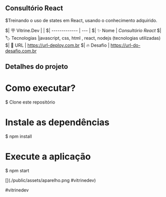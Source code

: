 
## Consultório React

$Treinando o uso de states em React, usando o conhecimento adquirido.

$| :placard: Vitrine.Dev |     |
$| -------------  | --- |
$| :sparkles: Nome        | *Consultório React*
$| :label: Tecnologias |javascript, css, html , react, nodejs (tecnologias utilizadas)
$| :rocket: URL         | https://url-deploy.com.br
$| :fire: Desafio     | https://url-do-desafio.com.br



## Detalhes do projeto

# Como executar?
$ Clone este repositório

# Instale as dependências
$ npm install


# Execute a aplicação 
$ npm start 



<!-- Inserir imagem com a #vitrinedev ao final do link -->
[](./public/assets/aparelho.png  #vitrinedev)

#vitrinedev 
